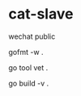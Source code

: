 # cat-slave
wechat public 

<!-- 格式化代码 -->
gofmt -w .   
<!-- 检查静态错误 -->
go tool vet .
<!-- 编译 -v打印包名 -->
go build -v .